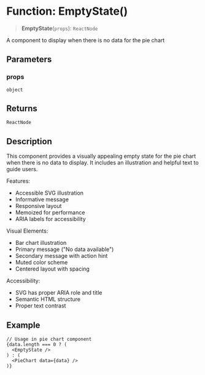 # Function: EmptyState()

> **EmptyState**(`props`): `ReactNode`

A component to display when there is no data for the pie chart

## Parameters

### props

`object`

## Returns

`ReactNode`

## Description

This component provides a visually appealing empty state for the pie chart
when there is no data to display. It includes an illustration and helpful text
to guide users.

Features:
- Accessible SVG illustration
- Informative message
- Responsive layout
- Memoized for performance
- ARIA labels for accessibility

Visual Elements:
- Bar chart illustration
- Primary message ("No data available")
- Secondary message with action hint
- Muted color scheme
- Centered layout with spacing

Accessibility:
- SVG has proper ARIA role and title
- Semantic HTML structure
- Proper text contrast

## Example

```tsx
// Usage in pie chart component
{data.length === 0 ? (
  <EmptyState />
) : (
  <PieChart data={data} />
)}
```
